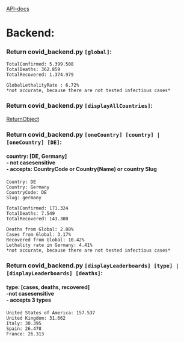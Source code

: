 [API-docs](https://documenter.getpostman.com/view/10808728/SzS8rjbc?version=latest#9739c95f-ef1d-489b-97a9-0a6dfe2f74d8)

# Backend:

### Return covid_backend.py `[global]`:
```
TotalConfirmed: 5.399.508
TotalDeaths: 362.859
TotalRecovered: 1.374.979

GlobalLethalityRate : 6.72%
*not accurate, because there are not tested infectious cases*
```
### Return covid_backend.py `[displayAllCountries]`:

[ReturnObject](https://raw.githubusercontent.com/xNaCly/scripts/master/Covid19/available_countries.txt)

### Return covid_backend.py `[oneCountry] [country] | [oneCountry] [DE]`:
#### country: [DE, Germany] <br>- not casesensitive <br>- accepts: CountryCode or Country(Name) or country Slug
```
Country: DE
Country: Germany
CountryCode: DE
Slug: germany

TotalConfirmed: 171.324
TotalDeaths: 7.549
TotalRecovered: 143.300

Deaths from Global: 2.08%
Cases from Global: 3.17%
Recovered from Global: 10.42%
Lethality rate in Germany: 4.41%
*not accurate, because there are not tested infectious cases*
```

### Return covid_backend.py `[displayLeaderboards] [type] | [displayLeaderboards] [deaths]`:
#### type: [cases, deaths, recovered] <br>-not casesensitive <br>- accepts 3 types
```
United States of America: 157.537
United Kingdom: 31.662
Italy: 30.395
Spain: 26.478
France: 26.313
```
